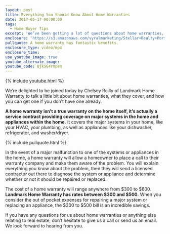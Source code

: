 ```yaml
---
layout: post
title: Everything You Should Know About Home Warranties
date: 2017-05-17 00:00:00
tags:
  - Home Buyer Tips
excerpt: 'We’ve been getting a lot of questions about home warranties, so we’ve brought our friend Chelsey Reilly of Landmark Home Warranty along to answer them. Although a home warranty doesn’t cover the structure of the home itself, it does cover all the major systems and appliances. These include things like your HVAC system, refrigerator, and your dishwasher. To learn more about home warranties, what they do, and how you can get one, watch this short video.'
enclosure: 'https://s3.amazonaws.com/vyralmarketing/Stellar+Realty+Portland/+Videos/2017/May/Portland+Real+Estate+Agent-+Everything+You+Should+Know+About+Home+Warranties.mp4'
pullquote: A home warranty has fantastic benefits.
enclosure_type: video/mp4
enclosure_time:
use_youtube_image: true
youtube_alternate_image:
youtube_code: 0jkSG4rmpe8
---
```



{% include youtube.html %}

We’re delighted to be joined today by Chelsey Reilly of Landmark Home Warranty to talk a little bit about home warranties, what they cover, and how you can get one if you don’t have one already.

**A home warranty isn’t a true warranty on the home itself, it’s actually a service contract providing coverage on major systems in the home and appliances within the home.** It covers the major systems in your home, like your HVAC, your plumbing, as well as appliances like your dishwasher, refrigerator, and washer/dryer.

{% include pullquote.html %}

In the event of a major malfunction to one of the systems or appliances in the home, a home warranty will allow a homeowner to place a call to their warranty company and make them aware of the problem. You will explain everything you know about the problem, then they will send a licensed contractor out there to diagnose the system or appliance and determine whether or not it should be repaired or replaced.

The cost of a home warranty will range anywhere from $300 to $600. **Landmark Home Warranty has rates between $300 and $500.** When you consider the out of pocket expenses for repairing a major system or replacing an appliance, the $300 to $500 bill is an incredible savings.

If you have any questions for us about home warranties or anything else relating to real estate, don’t hesitate to give us a call or send us an email. We look forward to hearing from you.